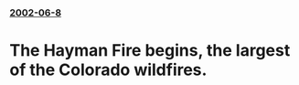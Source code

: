 ### [2002-06-8](/news/2002/06/8/index.md)

#  The Hayman Fire begins, the largest of the Colorado wildfires.



